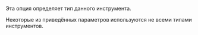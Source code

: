 Эта опция определяет тип данного инструмента.

Некоторые из приведённых параметров используются не всеми типами инструментов.